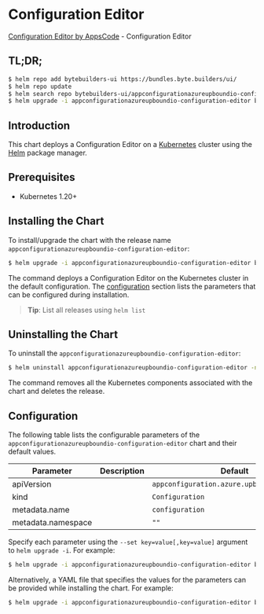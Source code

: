 # Configuration Editor

[Configuration Editor by AppsCode](https://byte.builders) - Configuration Editor

## TL;DR;

```bash
$ helm repo add bytebuilders-ui https://bundles.byte.builders/ui/
$ helm repo update
$ helm search repo bytebuilders-ui/appconfigurationazureupboundio-configuration-editor --version=v0.4.18
$ helm upgrade -i appconfigurationazureupboundio-configuration-editor bytebuilders-ui/appconfigurationazureupboundio-configuration-editor -n default --create-namespace --version=v0.4.18
```

## Introduction

This chart deploys a Configuration Editor on a [Kubernetes](http://kubernetes.io) cluster using the [Helm](https://helm.sh) package manager.

## Prerequisites

- Kubernetes 1.20+

## Installing the Chart

To install/upgrade the chart with the release name `appconfigurationazureupboundio-configuration-editor`:

```bash
$ helm upgrade -i appconfigurationazureupboundio-configuration-editor bytebuilders-ui/appconfigurationazureupboundio-configuration-editor -n default --create-namespace --version=v0.4.18
```

The command deploys a Configuration Editor on the Kubernetes cluster in the default configuration. The [configuration](#configuration) section lists the parameters that can be configured during installation.

> **Tip**: List all releases using `helm list`

## Uninstalling the Chart

To uninstall the `appconfigurationazureupboundio-configuration-editor`:

```bash
$ helm uninstall appconfigurationazureupboundio-configuration-editor -n default
```

The command removes all the Kubernetes components associated with the chart and deletes the release.

## Configuration

The following table lists the configurable parameters of the `appconfigurationazureupboundio-configuration-editor` chart and their default values.

|     Parameter      | Description |                        Default                         |
|--------------------|-------------|--------------------------------------------------------|
| apiVersion         |             | <code>appconfiguration.azure.upbound.io/v1beta1</code> |
| kind               |             | <code>Configuration</code>                             |
| metadata.name      |             | <code>configuration</code>                             |
| metadata.namespace |             | <code>""</code>                                        |


Specify each parameter using the `--set key=value[,key=value]` argument to `helm upgrade -i`. For example:

```bash
$ helm upgrade -i appconfigurationazureupboundio-configuration-editor bytebuilders-ui/appconfigurationazureupboundio-configuration-editor -n default --create-namespace --version=v0.4.18 --set apiVersion=appconfiguration.azure.upbound.io/v1beta1
```

Alternatively, a YAML file that specifies the values for the parameters can be provided while
installing the chart. For example:

```bash
$ helm upgrade -i appconfigurationazureupboundio-configuration-editor bytebuilders-ui/appconfigurationazureupboundio-configuration-editor -n default --create-namespace --version=v0.4.18 --values values.yaml
```
